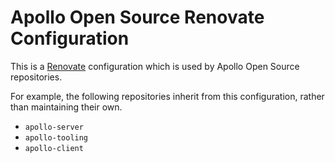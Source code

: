 # Apollo Open Source Renovate Configuration

This is a [Renovate](https://renovateapp.com/) configuration which is used by
Apollo Open Source repositories.

For example, the following repositories inherit from this configuration, rather
than maintaining their own.

* `apollo-server`
* `apollo-tooling`
* `apollo-client`
